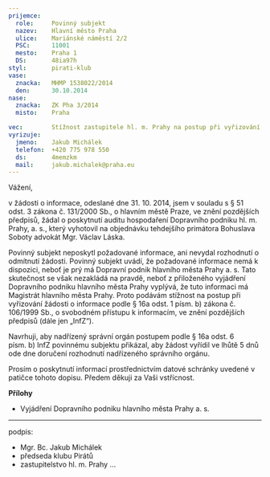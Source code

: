 ```yaml
---
prijemce: 
  role:     Povinný subjekt
  nazev:    Hlavní město Praha
  ulice:    Mariánské náměstí 2/2
  PSC:      11001
  mesto:    Praha 1
  DS:       48ia97h
styl:       pirati-klub
vase:
  znacka:   MHMP 1538022/2014
  den:      30.10.2014
nase:
  znacka:   ZK Pha 3/2014
  misto:    Praha

vec:        Stížnost zastupitele hl. m. Prahy na postup při vyřizování žádosti o informace
vyrizuje:   
  jmeno:    Jakub Michálek
  telefon:  +420 775 978 550
  ds:       4memzkm
  mail:     jakub.michalek@praha.eu
---
```


Vážení,

v žádosti o informace, odeslané dne 31. 10. 2014, jsem v souladu s § 51 odst. 3 zákona č. 131/2000 Sb., o hlavním městě Praze, ve znění pozdějších předpisů, žádal o poskytnutí auditu hospodaření Dopravního podniku hl. m. Prahy, a. s., který vyhotovil na objednávku tehdejšího primátora Bohuslava Soboty advokát Mgr. Václav Láska.

Povinný subjekt neposkytl požadované informace, ani nevydal rozhodnutí o odmítnutí žádosti. Povinný subjekt uvádí, že požadované informace nemá k dispozici, neboť je prý má Dopravní podnik hlavního města Prahy a. s. Tato skutečnost se však nezakládá na pravdě, neboť z přiloženého vyjádření Dopravního podniku hlavního města Prahy vyplývá, že tuto informaci má Magistrát hlavního města Prahy. Proto podávám stížnost na postup při vyřizování žádosti o informace podle § 16a odst. 1 písm. b) zákona č. 106/1999 Sb., o svobodném přístupu k informacím, ve znění pozdějších předpisů (dále jen „InfZ“).

Navrhuji, aby nadřízený správní orgán postupem podle § 16a odst. 6 písm. b) InfZ
povinnému subjektu přikázal, aby žádost vyřídil ve lhůtě 5 dnů ode dne doručení rozhodnutí nadřízeného správního orgánu.

Prosím o poskytnutí informací prostřednictvím datové schránky uvedené v patičce tohoto dopisu. Předem děkuji za Vaši vstřícnost.

**Přílohy**

* Vyjádření Dopravního podniku hlavního města Prahy a. s.

---
podpis: 
  - Mgr. Bc. Jakub Michálek
  - předseda klubu Pirátů
  - zastupitelstvo hl. m. Prahy
...
